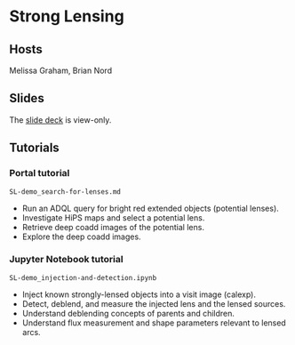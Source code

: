 # Strong Lensing

## Hosts

Melissa Graham, Brian Nord

## Slides

The [slide deck](https://docs.google.com/presentation/d/1PQHsFlBT_0JxSY-tRvI6BwChLWjz4PgboadG4j1M4Ns/edit?usp=sharing) is view-only.

## Tutorials

### Portal tutorial

`SL-demo_search-for-lenses.md`

* Run an ADQL query for bright red extended objects (potential lenses).
* Investigate HiPS maps and select a potential lens.
* Retrieve deep coadd images of the potential lens.
* Explore the deep coadd images.

### Jupyter Notebook tutorial

`SL-demo_injection-and-detection.ipynb`

* Inject known strongly-lensed objects into a visit image (calexp).
* Detect, deblend, and measure the injected lens and the lensed sources.
* Understand deblending concepts of parents and children.
* Understand flux measurement and shape parameters relevant to lensed arcs.